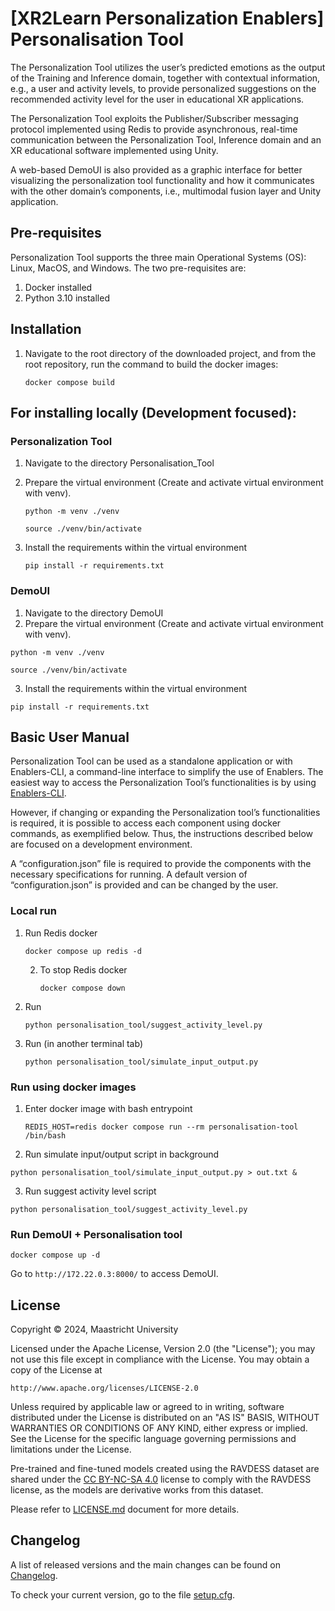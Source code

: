 # [XR2Learn Personalization Enablers] Personalisation Tool

The Personalization Tool utilizes the user’s predicted emotions as the output of the Training and Inference domain,
together with contextual information, e.g., a user and activity levels, to provide personalized suggestions on the
recommended activity level for the user in educational XR applications.

The Personalization Tool exploits the Publisher/Subscriber messaging protocol implemented using Redis to provide
asynchronous, real-time communication between the Personalization Tool, Inference domain and an XR educational software
implemented using Unity.

A web-based DemoUI is also provided as a graphic interface for better visualizing the personalization tool functionality
and how it communicates with the other domain’s components, i.e., multimodal fusion layer and Unity application.

## Pre-requisites

Personalization Tool supports the three main Operational Systems (OS): Linux, MacOS, and Windows.
The two pre-requisites are:

1. Docker installed
2. Python 3.10 installed

## Installation

1. Navigate to the root directory of the downloaded project, and from the root repository, run the command to build the
   docker images:

   `docker compose build`

## For installing locally (Development focused):

### Personalization Tool

1. Navigate to the directory Personalisation_Tool
2. Prepare the virtual environment (Create and activate virtual environment with venv).

   `python -m venv ./venv`

   `source ./venv/bin/activate`
3. Install the requirements within the virtual environment

   `pip install -r requirements.txt`

### DemoUI

1. Navigate to the directory DemoUI
2. Prepare the virtual environment (Create and activate virtual environment with venv).

`python -m venv ./venv`

`source ./venv/bin/activate`

3. Install the requirements within the virtual environment

`pip install -r requirements.txt`

## Basic User Manual

Personalization Tool can be used as a standalone application or with Enablers-CLI, a command-line interface to simplify
the use of Enablers. The easiest way to access the Personalization Tool’s functionalities is by
using [Enablers-CLI](https://github.com/XR2Learn/Enablers-CLI).

However, if changing or expanding the Personalization tool’s functionalities is required, it is possible to access each
component using docker commands, as exemplified below. Thus, the instructions described below are focused on a
development environment.

A “configuration.json” file is required to provide the components with the necessary specifications for running. A
default version of “configuration.json” is provided and can be changed by the user.

### Local run
1. Run Redis docker

   `docker compose up redis -d`

    2. To stop Redis docker

       `docker compose down`

2. Run

   `python personalisation_tool/suggest_activity_level.py`

3. Run (in another terminal tab)

   `python personalisation_tool/simulate_input_output.py`

### Run using docker images

1. Enter docker image with bash entrypoint

   `REDIS_HOST=redis docker compose run --rm personalisation-tool /bin/bash`
2. Run simulate input/output script in background

`python personalisation_tool/simulate_input_output.py > out.txt &`

3. Run suggest activity level script

`python personalisation_tool/suggest_activity_level.py`

### Run DemoUI + Personalisation tool

`docker compose up -d`

Go to `http://172.22.0.3:8000/` to access DemoUI.

## License

Copyright © 2024, Maastricht University

Licensed under the Apache License, Version 2.0 (the "License");
you may not use this file except in compliance with the License.
You may obtain a copy of the License at

    http://www.apache.org/licenses/LICENSE-2.0

Unless required by applicable law or agreed to in writing, software
distributed under the License is distributed on an "AS IS" BASIS,
WITHOUT WARRANTIES OR CONDITIONS OF ANY KIND, either express or implied.
See the License for the specific language governing permissions and
limitations under the License.

Pre-trained and fine-tuned models created using the RAVDESS dataset are shared under
the [CC BY-NC-SA 4.0](https://creativecommons.org/licenses/by-nc-sa/4.0/deed.en) license to
comply with the RAVDESS license, as the models are derivative works from this dataset.

Please refer to [LICENSE.md](LICENSE.md) document for more details.

## Changelog

A list of released versions and the main changes can be found on [Changelog](CHANGELOG.md).

To check your current version, go to the file [setup.cfg](setup.cfg).
